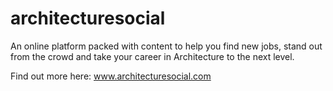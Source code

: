 # architecturesocial
An online platform packed with content to help you find new jobs, stand out from the crowd and take your career in Architecture to the next level.

Find out more here: www.architecturesocial.com

